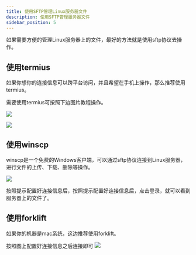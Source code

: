 ```yaml
---
title: 使用SFTP管理Linux服务器文件
description: 使用SFTP管理服务器文件
sidebar_position: 5
---
```


如果需要方便的管理Linux服务器上的文件，最好的方法就是使用sftp协议去操作。

## 使用termius

如果你想你的连接信息可以跨平台访问，并且希望在手机上操作，那么推荐使用termius。

需要使用termius可按照下边图片教程操作。

![](https://cn-sy1.rains3.com/rainyun-assets/pic/2024/07/20240717165522_f52bc2df2b05ebeb9c46f8c14a1a568f.png)

![](https://cn-sy1.rains3.com/rainyun-assets/pic/2024/07/20240717165632_6a218195a4bd3cfd4eabb05413646553.png)


## 使用winscp

winscp是一个免费的Windows客户端，可以通过sftp协议连接到Linux服务器，进行文件的上传、下载、删除等操作。


![](https://cn-sy1.rains3.com/rainyun-assets/pic/2024/07/20240717164115_db60647b035b4b0d5239d41f038a42a1.png)

按照提示配置好连接信息后，按照提示配置好连接信息后，点击登录，就可以看到服务器上的文件了。

## 使用forklift

如果你的机器是mac系统，这边推荐使用forklift。

按照图上配置好连接信息之后连接即可
![](https://cn-sy1.rains3.com/rainyun-assets/pic/2024/07/20240717164959_59d2a45aa6fd8b55cc8358ba05eddf59.png)

